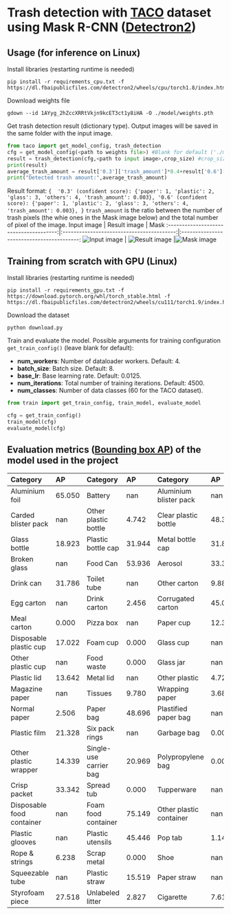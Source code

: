 # Trash detection with [TACO](http://tacodataset.org/) dataset using Mask R-CNN ([Detectron2](https://github.com/facebookresearch/detectron2))

## Usage (for inference on Linux)
Install libraries (restarting runtime is needed)
  ```
  pip install -r requirements_cpu.txt -f https://dl.fbaipublicfiles.com/detectron2/wheels/cpu/torch1.8/index.html
  ```
  
Download weights file
  ```
  gdown --id 1AYyg_2hZccXRRtVkjn9kcET3ct1y8iHA -O ./model/weights.pth
  ```


Get trash detection result (dictionary type). Output images will be saved in the same folder with the input image.
  ```python
  from taco import get_model_config, trash_detection
  cfg = get_model_config(<path to weights file>) #Blank for default ('./model/weights.pth')
  result = trash_detection(cfg,<path to input image>,crop_size) #crop_size: 1024, 2048,... Default = 0 (no cropping).
  print(result)
  average_trash_amount = result['0.3']['trash_amount']*0.4+result['0.6']['trash_amount']*0.6  #confident score 0.3 is 40% weighted and  confident score 0.6 is 60% weighted
  print("Detected trash amount:",average_trash_amount)
  ```

Result format:
	```
	{ 
		'0.3' (confident score):
			{'paper': 1, 'plastic': 2, 'glass': 3, 'others': 4, 'trash_amount': 0.003},
		'0.6' (confident score):
			{'paper': 1, 'plastic': 2, 'glass': 3, 'others': 4, 'trash_amount': 0.003},
	}
	```
```trash_amount``` is the ratio between the number of trash pixels (the whie ones in the Mask image below) and the total number of pixel of the image.
Input image                             |  Result image                             | Mask
:--------------------------------------:|:-----------------------------------------:|:-----------------------------------------:
![Input image](./img/test_image.jpg)    |  ![Result image](./img/result_image.jpg)  |![Mask image](./img/mask.jpg)

## Training from scratch with GPU (Linux)
Install libraries (restarting runtime is needed)
  ```
  pip install -r requirements_gpu.txt -f https://download.pytorch.org/whl/torch_stable.html -f https://dl.fbaipublicfiles.com/detectron2/wheels/cu111/torch1.9/index.html
  ```
  
Download the dataset
  ```
  python download.py
  ```


Train and evaluate the model. Possible arguments for training configuration ```get_train_config()``` (leave blank for default):
  * **num_workers**: Number of dataloader workers. Default: 4.
  * **batch_size**: Batch size. Default: 8.
  * **base_lr**: Base learning rate. Default: 0.0125.
  * **num_iterations**: Total number of training iterations. Default: 4500.
  * **num_classes**: Number of data classes (60 for the TACO dataset).
  
  ```python
  from train import get_train_config, train_model, evaluate_model

  cfg = get_train_config()
  train_model(cfg)
  evaluate_model(cfg)
  ```

## Evaluation metrics ([Bounding box AP](https://jonathan-hui.medium.com/map-mean-average-precision-for-object-detection-45c121a31173#:~:text=methods%20will%20diverge.-,COCO%20mAP,-Latest%20research%20papers)) of the model used in the project
| Category                  | AP     | Category               | AP     | Category                | AP     |
|:--------------------------|:-------|:-----------------------|:-------|:------------------------|:-------|
| Aluminium foil            | 65.050 | Battery                | nan    | Aluminium blister pack  | nan    |
| Carded blister pack       | nan    | Other plastic bottle   | 4.742  | Clear plastic bottle    | 48.379 |
| Glass bottle              | 18.923 | Plastic bottle cap     | 31.944 | Metal bottle cap        | 31.891 |
| Broken glass              | nan    | Food Can               | 53.936 | Aerosol                 | 33.333 |
| Drink can                 | 31.786 | Toilet tube            | nan    | Other carton            | 9.887  |
| Egg carton                | nan    | Drink carton           | 2.456  | Corrugated carton       | 45.071 |
| Meal carton               | 0.000  | Pizza box              | nan    | Paper cup               | 12.304 |
| Disposable plastic cup    | 17.022 | Foam cup               | 0.000  | Glass cup               | nan    |
| Other plastic cup         | nan    | Food waste             | 0.000  | Glass jar               | nan    |
| Plastic lid               | 13.642 | Metal lid              | nan    | Other plastic           | 4.729  |
| Magazine paper            | nan    | Tissues                | 9.780  | Wrapping paper          | 3.684  |
| Normal paper              | 2.506  | Paper bag              | 48.696 | Plastified paper bag    | nan    |
| Plastic film              | 21.328 | Six pack rings         | nan    | Garbage bag             | 0.000  |
| Other plastic wrapper     | 14.339 | Single-use carrier bag | 20.969 | Polypropylene bag       | 0.000  |
| Crisp packet              | 33.342 | Spread tub             | 0.000  | Tupperware              | nan    |
| Disposable food container | nan    | Foam food container    | 75.149 | Other plastic container | nan    |
| Plastic glooves           | nan    | Plastic utensils       | 45.446 | Pop tab                 | 1.145  |
| Rope & strings            | 6.238  | Scrap metal            | 0.000  | Shoe                    | nan    |
| Squeezable tube           | nan    | Plastic straw          | 15.519 | Paper straw             | nan    |
| Styrofoam piece           | 27.518 | Unlabeled litter       | 2.827  | Cigarette               | 7.610  |